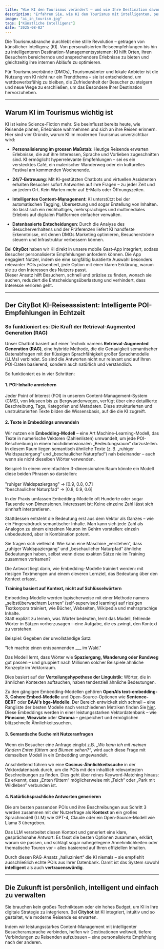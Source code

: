```yaml
---
title: "Wie KI den Tourismus verändert – und wie Ihre Destination davon profitieren kann"
description: "Erfahren Sie, wie KI den Tourismus mit intelligenten, personalisierten POI-Empfehlungen auf Basis von Retrieval-Augmented Generation (RAG) verändert."
image: "ai_in_tourism.jpg"
tags: ["Künstliche Intelligenz"]
date: "2025-08-02"
---
```


Die Tourismusbranche durchlebt eine stille Revolution – getragen von künstlicher Intelligenz (KI). Von personalisierten Reiseempfehlungen bis hin zu intelligenteren Destination-Managementsystemen: KI hilft Orten, ihren Besuchern bereichernde und ansprechendere Erlebnisse zu bieten und gleichzeitig ihre internen Abläufe zu optimieren.

Für Tourismusverbände (DMOs), Tourismusämter und lokale Anbieter ist die Nutzung von KI nicht nur ein Trendthema – sie ist entscheidend, um wettbewerbsfähig zu bleiben, die Zufriedenheit der Besucher zu steigern und neue Wege zu erschließen, um das Besondere Ihrer Destination hervorzuheben.

---

## Warum KI im Tourismus wichtig ist

KI ist keine Science-Fiction mehr. Sie beeinflusst bereits heute, wie Reisende planen, Erlebnisse wahrnehmen und sich an ihre Reisen erinnern. Hier sind vier Gründe, warum KI im modernen Tourismus unverzichtbar wird:

- **Personalisierung im grossen Maßstab**: Heutige Reisende erwarten Erlebnisse, die auf ihre Interessen, Sprache und Vorlieben zugeschnitten sind. KI ermöglicht hyperrelevante Empfehlungen – sei es ein verstecktes Café, ein malerischer Wanderweg oder ein kulturelles Festival am kommenden Wochenende.
  
- **24/7-Betreuung**: Mit KI-gestützten Chatbots und virtuellen Assistenten erhalten Besucher sofort Antworten auf ihre Fragen – zu jeder Zeit und an jedem Ort. Kein Warten mehr auf E-Mails oder Öffnungszeiten.

- **Intelligentes Content-Management**: KI unterstützt bei der automatischen Tagging, Übersetzung und sogar Erstellung von Inhalten. So lässt sich ein reichhaltiges, mehrsprachiges und multimediales Erlebnis auf digitalen Plattformen einfacher verwalten.

- **Datenbasierte Entscheidungen**: Durch die Analyse des Besucherverhaltens und der Präferenzen liefert KI handfeste Erkenntnisse, mit denen DMOs Marketing optimieren, Besucherströme steuern und Infrastruktur verbessern können.

Bei **CityBot** haben wir KI direkt in unsere mobile Gast-App integriert, sodass Besucher personalisierte Empfehlungen anfordern können. Die App engagiert Nutzer, indem sie eine sorgfältig kuratierte Auswahl besonders relevanter POIs präsentiert, jede Option mit einer klaren Erklärung, warum sie zu den Interessen des Nutzers passt.  
Dieser Ansatz hilft Besuchern, schnell und präzise zu finden, wonach sie suchen, reduziert die Entscheidungsüberlastung und verhindert, dass Interesse verloren geht.

---

## Der CityBot KI-Reiseassistent: Intelligente POI-Empfehlungen in Echtzeit

### So funktioniert es: Die Kraft der Retrieval-Augmented Generation (RAG)

Unser Chatbot basiert auf einer Technik namens **Retrieval-Augmented Generation (RAG)**, eine hybride Methode, die die Genauigkeit semantischer Datenabfragen mit der flüssigen Sprachfähigkeit großer Sprachmodelle (LLMs) verbindet. So sind die Antworten nicht nur relevant und auf Ihren POI-Daten basierend, sondern auch natürlich und verständlich.

So funktioniert es in vier Schritten:

#### 1. **POI-Inhalte anreichern**

Jeder Point of Interest (POI) in unserem Content-Management-System (CMS), von Museen bis zu Bergwanderwegen, verfügt über eine detaillierte Beschreibung, Tags, Kategorien und Metadaten. Diese strukturierten und unstrukturierten Texte bilden die Wissensbasis, auf die die KI zugreift.

#### 2. **Texte in Embeddings umwandeln**

Wir nutzen ein **Embedding-Modell** – eine Art Machine-Learning-Modell, das Texte in numerische Vektoren (Zahlenlisten) umwandelt, um jede POI-Beschreibung in einem hochdimensionalen „Bedeutungsraum“ darzustellen.  
In diesem Raum liegen semantisch ähnliche Texte (z. B. „ruhiger Waldspaziergang“ und „beschaulicher Naturpfad“) nah beieinander – auch wenn sie nicht dieselben Wörter verwenden.

Beispiel: In einem vereinfachten 3-dimensionalen Raum könnte ein Modell diese beiden Phrasen so darstellen:  
<br>
"ruhiger Waldspaziergang" → [0.9, 0.8, 0.7]<br>
"beschaulicher Naturpfad"   → [0.8, 0.9, 0.6]<br>

In der Praxis umfassen Embedding-Modelle oft Hunderte oder sogar Tausende von Dimensionen. Interessant ist: Keine einzelne Zahl lässt sich sinnhaft interpretieren.

Stattdessen entsteht die Bedeutung erst aus dem Vektor als Ganzes – wie ein Fingerabdruck semantischer Inhalte. Man kann sich jede Zahl als Analogon zu einem einzelnen Neuron im Gehirn vorstellen: einzeln unbedeutend, aber in Kombination potent.

Sie fragen sich vielleicht: Wie kann eine Maschine „verstehen“, dass „ruhiger Waldspaziergang“ und „beschaulicher Naturpfad“ ähnliche Bedeutungen haben, selbst wenn diese exakten Sätze nie im Training zusammen vorkamen?

Die Antwort liegt darin, wie Embedding-Modelle trainiert werden: mit riesigen Textmengen und einem cleveren Lernziel, das Bedeutung über den Kontext erfasst.

**Training basiert auf Kontext, nicht auf Schlüsselwörtern**

Embedding-Modelle werden typischerweise mit einer Methode namens „selbstüberwachtem Lernen“ (self-supervised learning) auf riesigen Textkorpora trainiert, wie Bücher, Webseiten, Wikipedia und mehrsprachige Inhalte.  
Statt explizit zu lernen, was Wörter bedeuten, lernt das Modell, fehlende Wörter in Sätzen vorherzusagen – eine Aufgabe, die es zwingt, den Kontext zu verstehen.

Beispiel: Gegeben der unvollständige Satz:

"Ich machte einen entspannenden ___ im Wald."

Das Modell lernt, dass Wörter wie **Spaziergang, Wanderung oder Rundweg** gut passen – und gruppiert nach Millionen solcher Beispiele ähnliche Konzepte im Vektorraum.

Dies basiert auf der **Verteilungshypothese der Linguistik**: Wörter, die in ähnlichen Kontexten auftauchen, haben tendenziell ähnliche Bedeutungen.

Zu den gängigen Embedding-Modellen gehören **OpenAIs text-embedding-3**, **Cohere Embed-Modelle** und Open-Source-Optionen wie **Sentence-BERT** oder **BAAI’s bge-Modelle**. Der Bereich entwickelt sich schnell – eine Rangliste der besten Modelle nach verschiedenen Metriken finden Sie [hier](https://huggingface.co/spaces/mteb/leaderboard).  
Diese Embeddings werden in einer leistungsstarken Vektordatenbank – wie **Pinecone**, **Weaviate** oder **Chroma** – gespeichert und ermöglichen blitzschnelle Ähnlichkeitssuchen.

#### 3. **Semantische Suche mit Nutzeranfragen**

Wenn ein Besucher eine Anfrage eingibt z.B. *„Wo kann ich mit meinen Kindern Enten füttern und Blumen sehen?“*, wird auch diese Frage mit demselben Modell in ein Embedding umgewandelt.

Anschließend führen wir eine **Cosinus-Ähnlichkeitssuche** in der Vektordatenbank durch, um die POIs mit den inhaltlich relevantesten Beschreibungen zu finden. Dies geht über reines Keyword-Matching hinaus: Es erkennt, dass „Enten füttern“ möglicherweise mit „Teich“ oder „Park mit Wildleben“ verbunden ist.

#### 4. **Natürlichsprachliche Antworten generieren**

Die am besten passenden POIs und ihre Beschreibungen aus Schritt 3 werden zusammen mit der Nutzerfrage als **Kontext** an ein großes Sprachmodell (LLM) wie GPT-4, Claude oder ein Open-Source-Modell wie Llama 3 übergeben.

Das LLM verarbeitet diesen Kontext und generiert eine klare, gesprächsnahe Antwort: Es fasst die besten Optionen zusammen, erklärt, warum sie passen, und schlägt sogar nahegelegene Annehmlichkeiten oder thematische Touren vor – alles basierend auf Ihren offiziellen Inhalten.

Durch diesen RAG-Ansatz „halluziniert“ die KI niemals – sie empfiehlt ausschließlich echte POIs aus Ihrer Datenbank. Damit ist das System sowohl **intelligent** als auch **vertrauenswürdig**.

---

## Die Zukunft ist persönlich, intelligent und einfach zu verwalten

Sie brauchen kein großes Technikteam oder ein hohes Budget, um KI in Ihre digitale Strategie zu integrieren. Bei **Citybot** ist KI integriert, intuitiv und so gestaltet, wie moderne Reisende es erwarten.

Indem wir leistungsstarkes Content-Management mit intelligenter Besucheransprache verbinden, helfen wir Destinationen weltweit, tiefere Verbindungen zu Reisenden aufzubauen – eine personalisierte Empfehlung nach der anderen.